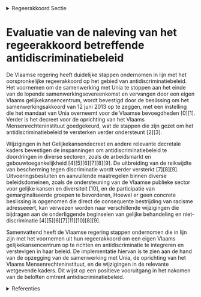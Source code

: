 

<details>
        <summary>Regeerakkoord Sectie </summary>
        <p>3.2.5 Antidiscriminatiebeleid De samenwerking met Unia stopt op het einde van de lopende samenwerkingsover-eenkomst en wordt vervangen door een eigen Vlaams gelijkekansencentrum, dat werkt op basis van de anti-discriminatie-wetgeving en dat de opdrachten van Unia en de genderkamer van de Vlaamse ombuds-dienst bundelt. Dit gelijkekansencentrum schakelt zich in in een interfederaal mensen-rechtenmechanisme conform de principes van Parijs om een A-status te behalen.. De Vlaamse regering verwerpt racisme in al zijn vormen en treedt er consequent tegen op. </p>
        </details> 

# Evaluatie van de naleving van het regeerakkoord betreffende antidiscriminatiebeleid

De Vlaamse regering heeft duidelijke stappen ondernomen in lijn met het oorspronkelijke regeerakkoord op het gebied van antidiscriminatiebeleid. Het voornemen om de samenwerking met Unia te stoppen aan het einde van de lopende samenwerkingsovereenkomst en vervangen door een eigen Vlaams gelijkekansencentrum, wordt bevestigd door de beslissing om het samenwerkingsakkoord van 12 juni 2013 op te zeggen, met een instelling die het mandaat van Unia overneemt voor de Vlaamse bevoegdheden \[0\]\[1\]. Verder is het decreet voor de oprichting van het Vlaams Mensenrechteninstituut goedgekeurd, wat de stappen die zijn gezet om het antidiscriminatiebeleid te versterken verder ondersteunt \[2\]\[3\].

Wijzigingen in het Gelijkekansendecreet en andere relevante decretale kaders bevestigen de inspanningen om antidiscriminatiebeleid te doordringen in diverse sectoren, zoals de arbeidsmarkt en gebouwtoegankelijkheid \[4\]\[5\]\[6\]\[7\]\[8\]\[9\]. De uitbreiding van de reikwijdte van bescherming tegen discriminatie wordt verder versterkt \[7\]\[8\]\[9\]. Uitvoeringsbesluiten en aanvullende maatregelen binnen diverse beleidsdomeinen, zoals de ondersteuning van de Vlaamse publieke sector voor gelijke kansen en diversiteit \[10\], en de participatie van gemarginaliseerde groepen te bevorderen, Hoewel er geen concrete beslissing is opgenomen die direct de consequente bestrijding van racisme adresseeert, kan verwezen worden naar verschillende wijzigingen die bijdragen aan de onderliggende beginselen van gelijke behandeling en niet-discriminatie \[4\]\[5\]\[6\]\[7\]\[11\]\[10\]\[8\]\[9\].

Samenvattend heeft de Vlaamse regering stappen ondernomen die in lijn zijn met het voornemen uit hun regeerakkoord om een eigen Vlaams gelijkekansencentrum op te richten en antidiscriminatie te integreren en verstevigen in haar beleid. De implementatie hiervan is te zien aan de hand van de opzegging van de samenwerking met Unia, de oprichting van het Vlaams Mensenrechteninstituut, en de wijzigingen in de relevante wetgevende kaders. Dit wijst op een positieve vooruitgang in het nakomen van de beloften omtrent antidiscriminatiebeleid.

<details>
        <summary> Referenties</summary>
        **[\[0\]](http://themis.vlaanderen.be/id/nieuwsbrief-info/630F0A179531BD6B9732BE99)** : **(2022-09-02)** Opzegging van het samenwerkingsakkoord voor de oprichting van het interfederaal Centrum voor gelijke kansen en bestrijding van discriminatie en racisme   De Vlaamse Regering  beslist om het samenwerki... 

**[\[1\]](http://themis.vlaanderen.be/id/nieuwsbrief-info/62C6D5F58E6C4430A8897A65)** : **(2022-07-08)** Oprichtingsdecreet Vlaams Mensenrechteninstituut: opzeggen samenwerkingsakkoord Unia Bekrachtiging en afkondiging van het decreet tot machtiging aan de Vlaamse Regering om het samenwerkingsakkoord van... 

**[\[2\]](http://themis.vlaanderen.be/id/nieuwsbrief-info/623ADE3A6BB7B593CFC18DAD)** : **(2022-03-25)** Oprichtingsdecreet Vlaams Mensenrechteninstituut Voorontwerp van decreet tot oprichting van een Vlaams Mensenrechteninstituut  Na adviezen van van de SERV, van de Vlaamse Toezichtcommissie voor de ver... 

**[\[3\]](http://themis.vlaanderen.be/id/nieuwsbrief-info/61B8BC99364ED900090015CD)** : **(2021-12-17)** Oprichtingsdecreet Vlaams Mensenrechteninstituut Voorontwerp van decreet tot oprichting van een Vlaams Mensenrechteninstituut  De Vlaamse Regering hecht haar principiële goedkeuring aan het voorontwer... 

**[\[4\]](http://themis.vlaanderen.be/id/nieuwsbericht/6578585FE2E2C9E5814C0357)** : **(2023-12-15)** Wijziging Gelijkekansendecreet rond vier thema's: antidiscriminatiebeleid, horizontaal gelijkekansenbeleid, erkenning partnerorganisaties en toegankelijkheid gebouwen Ontwerpdecreet tot wijziging van ... 

**[\[5\]](http://themis.vlaanderen.be/id/nieuwsbericht/651AD51951A2D987E57E30E1)** : **(2023-10-06)** Wijziging Gelijkekansendecreet rond vier thema's: antidiscriminatiebeleid, horizontaal gelijkekansenbeleid, erkenning partnerorganisaties en toegankelijkheid gebouwen Voorontwerp van decreet tot wijzi... 

**[\[6\]](http://themis.vlaanderen.be/id/nieuwsbericht/6492B2662D77B42474D4D9C1)** : **(2023-06-23)** Wijziging gelijkekansendecreet rond vier thema's: antidiscriminatiebeleid, horizontaal gelijkekansenbeleid, erkenning partnerorganisaties en toegankelijkheid gebouwen Voorontwerp van decreet tot wijzi... 

**[\[7\]](http://themis.vlaanderen.be/id/resource/63e28fe0-4926-11ec-94bb-99a9d1e168fe)** : **(2020-12-04)** Uitbreiding reikwijdte bescherming tegen ontslag of andere nadelige maatregelen in het kader van de anti-discriminatiewetgeving Ontwerpdecreet tot wijziging van artikel 12 van het decreet van 8 mei 20... 

**[\[8\]](http://themis.vlaanderen.be/id/resource/a7689e50-8a79-11ec-b92e-970acd8c80b9)** : **(2020-06-05)** Uitbreiding reikwijdte bescherming tegen ontslag of andere nadelige maatregelen: wijzigingsdecreet Voorontwerp van decreet tot wijziging van artikel 12 van het decreet van 8 mei 2002 houdende evenredi... 

**[\[9\]](http://themis.vlaanderen.be/id/resource/8e2236e0-4924-11ec-94bb-99a9d1e168fe)** : **(2021-03-19)** Wijzigingsdecreet evenredige participatie op de arbeidsmarkt Bekrachtiging en afkondiging van het decreet tot wijziging van artikel 12 van het decreet van 8 mei 2002 houdende evenredige participatie o... 

**[\[10\]](http://themis.vlaanderen.be/id/nieuwsbericht/65818F9EE2E2C9E5814C22AC)** : **(2023-12-22)** Bevordering en ondersteuning Gelijkekansen- en diversiteitsbeleid in de Vlaamse administratie: wijzigingsbesluit Voorontwerp van besluit van de Vlaamse Regering tot wijziging van het besluit van de Vl... 

**[\[11\]](http://themis.vlaanderen.be/id/nieuwsbericht/658153DEE2E2C9E5814C1EF6)** : **(2023-12-22)** Uitvoeringsbesluit Kaderdecreet Vlaamse gelijkekansen- en gelijkebehandelingsbeleid Voorontwerp van besluit van de Vlaamse Regering tot uitvoering van het decreet van 10 juli 2008 houdende een kader v... 
        </details> 

